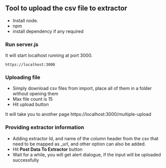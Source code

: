 ## Tool to upload the csv file to extractor
- Install node.
- npm
- install dependency if any required


### Run server.js
It will start localhost running at port 3000.
```
https://localhost:3000
```

### Uploading file
- Simply download csv files from import, place all of them in a folder without opening them
- Max file count is 15
- Hit upload button

It will take you to another page
<a name="https://localhost:3000/multiple-upload">https://localhost:3000/multiple-upload</a>

### Providing extractor information
- Adding extractor Id, and name of the column header from the csv that need to be mapped as _url, and other option can also be added.
- Hit **Post Data To Extractor** button
- Wait for a while, you will get alert dialogue, if the input will be uploaded successfully